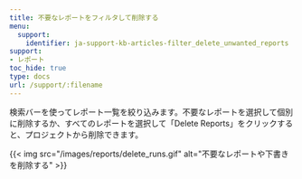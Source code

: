 ```yaml
---
title: 不要なレポートをフィルタして削除する
menu:
  support:
    identifier: ja-support-kb-articles-filter_delete_unwanted_reports
support:
- レポート
toc_hide: true
type: docs
url: /support/:filename
---
```


検索バーを使ってレポート一覧を絞り込みます。不要なレポートを選択して個別に削除するか、すべてのレポートを選択して「Delete Reports」をクリックすると、プロジェクトから削除できます。

{{< img src="/images/reports/delete_runs.gif" alt="不要なレポートや下書きを削除する" >}}